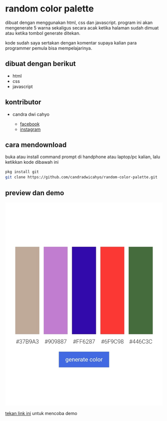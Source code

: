 # random color palette

dibuat dengan menggunakan html, css dan javascript. program ini akan mengenerate 5 warna sekaligus secara acak ketika halaman sudah dimuat atau ketika tombol generate ditekan.

kode sudah saya sertakan dengan komentar supaya kalian para programmer pemula bisa mempelajarinya.

## dibuat dengan berikut

* html
* css
* javascript

## kontributor

* candra dwi cahyo

  * [facebook](https://facebook.com/candradwicahyo18)
  * [instagram](https://instagram.com/candradwicahyo18)

## cara mendownload

buka atau install command prompt di handphone atau laptop/pc kalian, lalu ketikkan kode dibawah ini

```bash 
pkg install git 
git clone https://github.com/candradwicahyo/random-color-palette.git
```

## preview dan demo 

![preview](https://github.com/candradwicahyo/random-color-palette/blob/master/image.jpg)

[tekan link ini](https://candradwicahyo.github.io/random-color-palette) untuk mencoba demo 